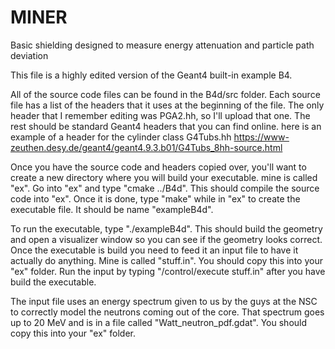 # MINER
Basic shielding designed to measure energy attenuation and particle path deviation

This file is a highly edited version of the Geant4 built-in example B4. 

All of the source code files can be found in the B4d/src folder. Each source file has a list of the headers that it uses at the beginning of the file. The only header that I remember editing was PGA2.hh, so I'll upload that one. The rest should be standard Geant4 headers that you can find online. here is an example of a header for the cylinder class G4Tubs.hh https://www-zeuthen.desy.de/geant4/geant4.9.3.b01/G4Tubs_8hh-source.html

Once you have the source code and headers copied over, you'll want to create a new directory where you will build your executable. mine is called "ex". Go into "ex" and type "cmake ../B4d". This should compile the source code into "ex". Once it is done, type "make" while in "ex" to create the executable file. It should be name "exampleB4d". 

To run the executable, type "./exampleB4d". This should build the geometry and open a visualizer window so you can see if the geometry looks correct. Once the executable is build you need to feed it an input file to have it actually do anything. Mine is called "stuff.in". You should copy this into your "ex" folder. Run the input by typing "/control/execute stuff.in" after you have build the executable. 

The input file uses an energy spectrum given to us by the guys at the NSC to correctly model the neutrons coming out of the core. That spectrum  goes up to 20 MeV and is in a file called "Watt_neutron_pdf.gdat". You should copy this into your "ex" folder.
